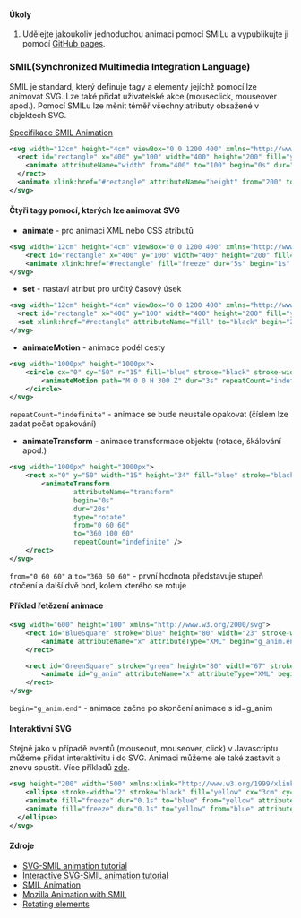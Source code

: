 #### Úkoly
1. Udělejte jakoukoliv jednoduchou animaci pomocí SMILu a vypublikujte ji pomocí [GitHub pages](https://pages.github.com/).

### SMIL(Synchronized Multimedia Integration Language)
SMIL je standard, který definuje tagy a elementy jejíchž pomocí lze animovat SVG. Lze také přidat uživatelské akce (mouseclick, mouseover apod.). Pomocí SMILu lze měnit téměř všechny atributy obsažené v objektech SVG.

[Specifikace SMIL Animation](https://www.w3.org/TR/2001/REC-smil-animation-20010904/#Introduction)

```xml
<svg width="12cm" height="4cm" viewBox="0 0 1200 400" xmlns="http://www.w3.org/2000/svg" version="1.1">
  <rect id="rectangle" x="400" y="100" width="400" height="200" fill="yellow" stroke="navy" stroke-width="10">
    <animate attributeName="width" from="400" to="100" begin="0s" dur="10s" />   
  </rect>
  <animate xlink:href="#rectangle" attributeName="height" from="200" to="50" begin="0s" dur="10s" />
</svg>
```

#### Čtyři tagy pomocí, kterých lze animovat SVG
* **animate** - pro animaci XML nebo CSS atributů
```xml
<svg width="12cm" height="4cm" viewBox="0 0 1200 400" xmlns="http://www.w3.org/2000/svg" version="1.1">
    <rect id="rectangle" x="400" y="100" width="400" height="200" fill="yellow" stroke="navy" stroke-width="10" />
    <animate xlink:href="#rectangle" fill="freeze" dur="5s" begin="1s" to="#FFFFFF" from="#000000" calMode="linear" attributeName="fill"/>
</svg>
```
* **set** - nastaví atribut pro určitý časový úsek
```xml
<svg width="12cm" height="4cm" viewBox="0 0 1200 400" xmlns="http://www.w3.org/2000/svg" version="1.1">
  <rect id="rectangle" x="400" y="100" width="400" height="200" fill="yellow" stroke="navy" stroke-width="10" />
  <set xlink:href="#rectangle" attributeName="fill" to="black" begin="2s" dur="5s" />
</svg>
```
* **animateMotion** - animace podél cesty
```xml
<svg width="1000px" height="1000px">
    <circle cx="0" cy="50" r="15" fill="blue" stroke="black" stroke-width="1">
        <animateMotion path="M 0 0 H 300 Z" dur="3s" repeatCount="indefinite" />
    </circle>
</svg>
```
`repeatCount="indefinite"` - animace se bude neustále opakovat (číslem lze zadat počet opakování)
* **animateTransform** - animace transformace objektu (rotace, škálování apod.)
```xml
<svg width="1000px" height="1000px">
    <rect x="0" y="50" width="15" height="34" fill="blue" stroke="black" stroke-width="1">
        <animateTransform
                attributeName="transform"
                begin="0s"
                dur="20s"
                type="rotate"
                from="0 60 60"
                to="360 100 60"
                repeatCount="indefinite" />
    </rect>
</svg>
```
`from="0 60 60"` a `to="360 60 60"` - první hodnota představuje stupeň otočení a další dvě bod, kolem kterého se rotuje
#### Příklad řetězení animace
```xml
<svg width="600" height="100" xmlns="http://www.w3.org/2000/svg">
    <rect id="BlueSquare" stroke="blue" height="80" width="23" stroke-width="5" fill="#ffffff">
        <animate attributeName="x" attributeType="XML" begin="g_anim.end" dur="3s" fill="freeze" from="0" to="300"/>
    </rect>

    <rect id="GreenSquare" stroke="green" height="80" width="67" stroke-width="5" fill="#ffffff">
        <animate id="g_anim" attributeName="x" attributeType="XML" begin="0s" dur="6s" fill="freeze" from="300" to="0"/>
    </rect>
</svg>
```
`begin="g_anim.end"` - animace začne po skončení animace s id=g_anim
#### Interaktivní SVG
Stejně jako v případě eventů (mouseout, mouseover, click) v Javascriptu můžeme přidat interaktivitu i do SVG. Animaci můžeme ale také zastavit a znovu spustit. Více příkladů [zde](http://edutechwiki.unige.ch/en/Interactive_SVG-SMIL_animation_tutorial).
```xml
<svg height="200" width="500" xmlns:xlink="http://www.w3.org/1999/xlink" xmlns="http://www.w3.org/2000/svg">
    <ellipse stroke-width="2" stroke="black" fill="yellow" cx="3cm" cy="2cm" ry="1cm" rx="2cm">
    <animate fill="freeze" dur="0.1s" to="blue" from="yellow" attributeName="fill" begin="mouseover"/>
    <animate fill="freeze" dur="0.1s" to="yellow" from="blue" attributeName="fill" begin="mouseout"/>
  </ellipse>
</svg>
```

#### Zdroje
* [SVG-SMIL animation tutorial](http://edutechwiki.unige.ch/en/SVG-SMIL_animation_tutorial)
* [Interactive SVG-SMIL animation tutorial](http://edutechwiki.unige.ch/en/Interactive_SVG-SMIL_animation_tutorial)
* [SMIL Animation](https://www.w3.org/TR/smil-animation/)
* [Mozilla Animation with SMIL](https://developer.mozilla.org/en-US/docs/Web/SVG/SVG_animation_with_SMIL)
* [Rotating elements](http://www.petercollingridge.co.uk/blog/svg-animation-rotating-elements)
